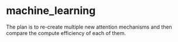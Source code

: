 # machine_learning

The plan is to re-create multiple new attention mechanisms and then compare the compute efficiency of each of them.